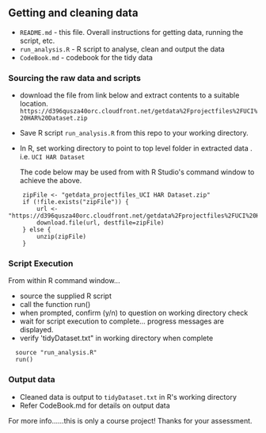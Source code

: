 ## Getting and cleaning data 

* `README.md` - this file. Overall instructions for getting data, running the script, etc.
* `run_analysis.R`  - R script to analyse, clean and output the data
* `CodeBook.md`  - codebook for the tidy data  

### Sourcing the raw data and scripts
* download the file from link below and extract contents to a suitable location. 
    `https://d396qusza40orc.cloudfront.net/getdata%2Fprojectfiles%2FUCI%20HAR%20Dataset.zip`
* Save R script `run_analysis.R` from this repo to your working directory.
* In R, set working directory to point to top level folder in extracted data . i.e. `UCI HAR Dataset`

  The code below may be used from with R Studio's command window to achieve the above.
```
    zipFile <- "getdata_projectfiles_UCI HAR Dataset.zip"
    if (!file.exists("zipFile")) {
        url <- "https://d396qusza40orc.cloudfront.net/getdata%2Fprojectfiles%2FUCI%20HAR%20Dataset.zip"
        download.file(url, destfile=zipFile)
    } else {
        unzip(zipFile)
    }
```
### Script Execution
From within R command window...
* source the supplied R script
* call the function run()
* when prompted, confirm (y/n) to question on working directory check
* wait for script execution to complete... progress messages are displayed. 
* verify 'tidyDataset.txt" in working directory when complete
```
  source "run_analysis.R"
  run()
```
### Output data
* Cleaned data is output to `tidyDataset.txt` in R's working directory
* Refer CodeBook.md for details on output data

For more info......this is only a course project! Thanks for your assessment.